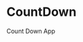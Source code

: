 # CountDown
 Count Down App
          
                            
                                                                                                                                                        
                                                                                                         
                                                                                                         
                                                                                                  
                                                                                        
                                                           
                                       
                                  
           
         
          
